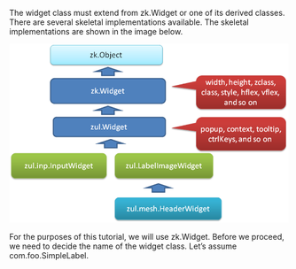 The widget class must extend from
<javadoc directory="jsdoc">zk.Widget</javadoc> or one of its derived
classes. There are several skeletal implementations available. The
skeletal implementations are shown in the image below.

![](images/ZKComDevEss_widget_hierarchy.png)

For the purposes of this tutorial, we will use
<javadoc directory="jsdoc">zk.Widget</javadoc>. Before we proceed, we
need to decide the name of the widget class. Let’s assume
<mp>com.foo.SimpleLabel</mp>.
